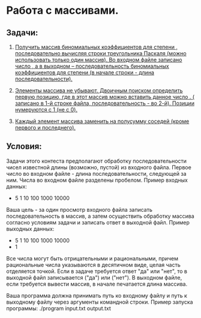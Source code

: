 # Работа с массивами.

## Задачи:
1) [Получить массив биномиальных коэффициентов для степени , последовательно вычисляя строки треугольника Паскаля (можно использовать только один массив).
   Во входном файле записано число , а в выходном – последовательность биномиальных коэффициентов для степени  (в начале строки - длина последовательности).](https://github.com/SoinRoma/MSU_1Course/tree/master/arrays/binomial_coefficients)

2) [Элементы массива не убывают. Двоичным поиском определить первую позицию, где в этот массив можно вставить данное число .
   ( записано в 1-й строке файла, последовательность - во 2-й). Позиции нумеруются с 1 (не с 0).](https://github.com/SoinRoma/MSU_1Course/tree/master/arrays/binary_search)

3) [Каждый элемент массива заменить на полусумму соседей (кроме первого и последнего).](https://github.com/SoinRoma/MSU_1Course/tree/master/arrays/neighboring_elements)

## Условия:
Задачи этого контеста предполагают обработку последовательности чисел известной длины (возможно, пустой) из входного файла. 
Первое число во входном файле - длина последовательности, следующей за ним. Числа во входном файле разделены пробелом. Пример входных данных:
+ 5 1 10 100 1000 10000

Ваша цель - за один просмотр входного файла записать последовательность в массив, а затем осуществить обработку массива согласно условиям задачи и записать ответ в выходной файл. 
Пример выходных данных:
+ 5 1 10 100 1000 10000
+ 1

Все числа могут быть отрицательными и рациональными, причем рациональные числа указываются в десятичном виде, целая часть отделяется точкой. 
Если в задаче требуется ответ "да" или "нет", то в выходной файл записывается  ("да") или  ("нет").
В выходном файле, если требуется вывести массив, в начале печатается длина массива.

Ваша программа должна принимать путь ко входному файлу и путь к выходному файлу через аргументы командной строки. Пример запуска программы:
./program input.txt output.txt
